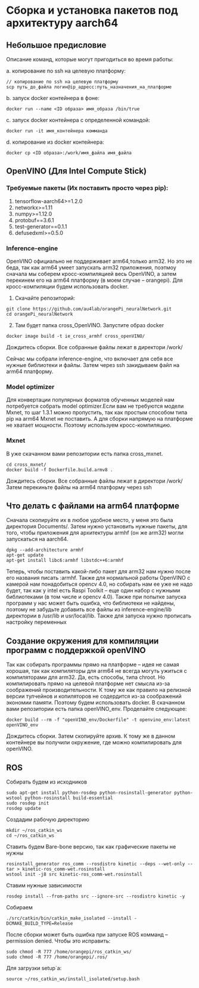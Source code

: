 # Сборка и установка пакетов под архитектуру aarch64


## Небольшое предисловие
Описание команд, которые могут пригодиться во время работы:

а. копирование по ssh на целевую платформу: 
    
    // копирование по ssh на целевую платформу
    scp путь_до_файла логин@ip_адресс:путь_назначения_на_платформе
    
b. запуск docker контейнера в фоне: 

    docker run --name <ID образа> имя_образа /bin/true
    
c. запуск docker контейнера с определенной командой:

    docker run -it имя_контейнера комманда
    
d. копирование из docker контейнера:

    docker cp <ID образа>:/work/имя_файла имя_файла

## OpenVINO (Для Intel Compute Stick)

### Требуемые пакеты (Их поставить просто через pip):
1) tensorflow-aarch64>=1.2.0
3) networkx>=1.11
4) numpy>=1.12.0
5) protobuf==3.6.1
6) test-generator==0.1.1
7) defusedxml>=0.5.0

### Inference-engine
OpenVINO официально не поддерживает arm64,только arm32. Но это не беда, так как arm64 умеет запускать arm32 приложения, поэтмоу сначала мы соберем кросс-компиляцией весь OpenVINO, а затем перекинем его на arm64 платформу (в моем случае – orangepi). Для кросс-компиляции будем использовать docker.
1) Скачайте репозиторий:
```
git clone https://github.com/au4lab/orangePi_neuralNetwork.git
cd orangePi_neuralNetwork
```
2) Там будет папка cross_OpenVINO. Запустите образ docker
```
docker image build -t ie_cross_armhf cross_openVINO/ 
```
Дождитесь сборки. Все собранные файлы лежат в директори /work/

Сейчас мы собрали inference-engine, что включает для себя все нужные библиотеки и файлы. Затем через ssh закидываем файл на arm64 платформу. 

### Model optimizer
Для конвертации популярных форматов обученных моделей нам потребуется собрать model optimizer.Если вам не требуются модели Mxnet, то шаг 1.3.1 можно пропустить, так как простым способом типа pip на arm64 Mxnet не поставить. А для сборки напрямую на платформе не хватает мощности. Поэтому используем кросс-компиляцию. 

### Mxnet
В уже скачанном вами репозитории есть папка cross_mxnet. 
```
cd cross_mxnet/
docker build -f Dockerfile.build.armv8 .
```
Дождитесь сборки. Все собранные файлы лежат в директори /work/
Затем перекиньте файлы на arm64 платформу через ssh

## Что делать с файлами на arm64 платформе
Сначала скопируйте их в любое удобное место, у меня это была директория Documents/. Затем нужно установить нужные пакеты, для того, чтобы приложения для архитектуры armhf (он же arm32) могли запускаться на aarch64. 
```
dpkg --add-architecture armhf
apt-get update
apt-get install libc6:armhf libstdc++6:armhf
```
Теперь, чтобы поставить какой-либо пакет для arm32 нам нужно после его названия писать :armhf. Также для нормальной работы OpenVINO с камерой нам понадобиться opencv 4.0, но собирать нам ее уже не надо будет, так как у intel есть Raspi Toolkit – еще один набор с нужными библиотеками (в том числе и opencv 4.0). Также при попытке запуска программ у нас может быть ошибка, что библиотеки не найдены, поэтому не забудьте добавить все файлы из inference-engine/lib директории в /usr/lib и usr/local/lib. 
Также для запуска нужно прописать настройку переменных    

## Создание окружения для компиляции программ с поддержкой openVINO
Так как собирать  программы прямо на платформе – идея не самая хорошая, так как компиляторы для arm64 не всегда могуть ужиться с компиляторами для arm32. Да, есть способы, типа chroot. Но  компилировать прямо на целевой платформе нет смысла из-за соображений производительности. К тому же как правило на релизной версии тулчейнов и копиляторов не содердится из-за соображений экономии памяти. Поэтому будем использовать docker. В скачанном вами репозитории есть папка openVINO_env. Проделайте следующее: 
```
docker build --rm -f "openVINO_env/Dockerfile" -t openvino_env:latest openVINO_env
```
Дождитесь сборки. Затем скопируйте архив. К тому же в данном контейнере вы получили окружение, где можно компилировать для openVINO. 

## ROS
Собирать будем из исходников 
```
sudo apt-get install python-rosdep python-rosinstall-generator python-wstool python-rosinstall build-essential
sudo rosdep init
rosdep update
```
Создадим рабочую директорию 
```
mkdir ~/ros_catkin_ws
cd ~/ros_catkin_ws
```
Ставить будем Bare-bone версию, так как графические пакеты не нужны 
```
rosinstall_generator ros_comm --rosdistro kinetic --deps --wet-only --tar > kinetic-ros_comm-wet.rosinstall
wstool init -j8 src kinetic-ros_comm-wet.rosinstall
```
Ставим нужные зависимости 
```
rosdep install --from-paths src --ignore-src --rosdistro kinetic -y
```
Собираем 
```
./src/catkin/bin/catkin_make_isolated --install -DCMAKE_BUILD_TYPE=Release
```
После сборки может быть ошибка при запуске ROS комманд – permission denied. Чтобы это исправить:
```
sudo chmod -R 777 /home/orangepi/ros_catkin_ws/
sudo chmod -R 777 /home/orangepi/.ros/
```
Для загрузки setup`a:
```
source ~/ros_catkin_ws/install_isolated/setup.bash
```
